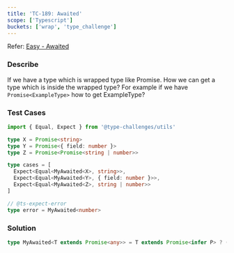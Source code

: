 ```yaml
---
title: 'TC-189: Awaited'
scope: ['Typescript']
buckets: ['wrap', 'type_challenge']
---
```


Refer: [Easy - Awaited](https://github.com/type-challenges/type-challenges/blob/master/questions/189-easy-awaited/README.md)

### Describe

If we have a type which is wrapped type like Promise. How we can get a type which is inside the wrapped type? For example if we have `Promise<ExampleType>` how to get ExampleType?

### Test Cases

```typescript
import { Equal, Expect } from '@type-challenges/utils'

type X = Promise<string>
type Y = Promise<{ field: number }>
type Z = Promise<Promise<string | number>>

type cases = [
  Expect<Equal<MyAwaited<X>, string>>,
  Expect<Equal<MyAwaited<Y>, { field: number }>>,
  Expect<Equal<MyAwaited<Z>, string | number>>
]

// @ts-expect-error
type error = MyAwaited<number>
```

### Solution

```typescript
type MyAwaited<T extends Promise<any>> = T extends Promise<infer P> ? (P extends Promise<infer K> ? K : P) : never
```
